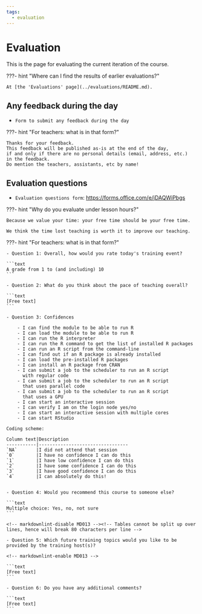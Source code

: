 ```yaml
---
tags:
  - evaluation
---
```


# Evaluation

This is the page for evaluating the current iteration of the course.

???- hint "Where can I find the results of earlier evaluations?"

    At [the 'Evaluations' page](../evaluations/README.md).

## Any feedback during the day

- `Form to submit any feedback during the day`

???- hint "For teachers: what is in that form?"

    Thanks for your feedback.
    This feedback will be published as-is at the end of the day,
    if and only if there are no personal details (email, address, etc.)
    in the feedback.
    Do mention the teachers, assistants, etc by name!

## Evaluation questions

- `Evaluation questions form`: <a href="https://forms.office.com/e/jDAQWiPbgs" target="_blank">https://forms.office.com/e/jDAQWiPbgs</a>

???- hint "Why do you evaluate under lesson hours?"

    Because we value your time: your free time should be your free time.

    We think the time lost teaching is worth it to improve our teaching.

???- hint "For teachers: what is in that form?"

    - Question 1: Overall, how would you rate today's training event?

    ```text
    A grade from 1 to (and including) 10
    ```

    - Question 2: What do you think about the pace of teaching overall?

    ```text
    [Free text]
    ```

    - Question 3: Confidences

        - I can find the module to be able to run R
        - I can load the module to be able to run R
        - I can run the R interpreter
        - I can run the R command to get the list of installed R packages
        - I can run an R script from the command-line
        - I can find out if an R package is already installed
        - I can load the pre-installed R packages
        - I can install an R package from CRAN
        - I can submit a job to the scheduler to run an R script
          with regular code
        - I can submit a job to the scheduler to run an R script
          that uses parallel code
        - I can submit a job to the scheduler to run an R script
          that uses a GPU
        - I can start an interactive session
        - I can verify I am on the login node yes/no
        - I can start an interactive session with multiple cores
        - I can start RStudio

    Coding scheme:

    Column text|Description
    -----------|---------------------------------
    `NA`       |I did not attend that session
    `0`        |I have no confidence I can do this
    `1`        |I have low confidence I can do this
    `2`        |I have some confidence I can do this
    `3`        |I have good confidence I can do this
    `4`        |I can absolutely do this!


    - Question 4: Would you recommend this course to someone else?

    ```text
    Multiple choice: Yes, no, not sure
    ```

    <!-- markdownlint-disable MD013 --><!-- Tables cannot be split up over lines, hence will break 80 characters per line -->

    - Question 5: Which future training topics would you like to be provided by the training host(s)?

    <!-- markdownlint-enable MD013 -->

    ```text
    [Free text]
    ```

    - Question 6: Do you have any additional comments?

    ```text
    [Free text]
    ```
